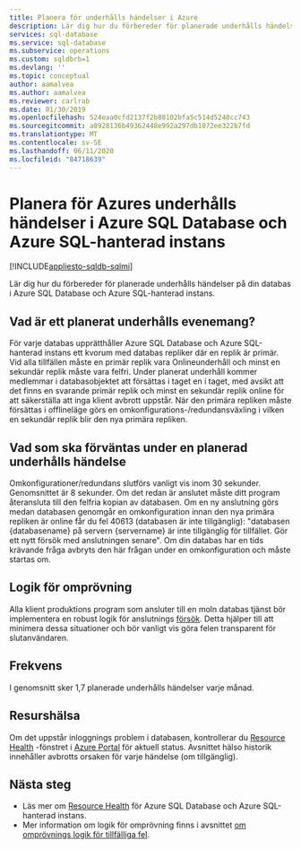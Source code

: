 ```yaml
---
title: Planera för underhålls händelser i Azure
description: Lär dig hur du förbereder för planerade underhålls händelser i Azure SQL Database och Azure SQL-hanterad instans.
services: sql-database
ms.service: sql-database
ms.subservice: operations
ms.custom: sqldbrb=1
ms.devlang: ''
ms.topic: conceptual
author: aamalvea
ms.author: aamalvea
ms.reviewer: carlrab
ms.date: 01/30/2019
ms.openlocfilehash: 524eaa0cfd2137f2b88102bfa5c514d5248cc743
ms.sourcegitcommit: a8928136b49362448e992a297db1072ee322b7fd
ms.translationtype: MT
ms.contentlocale: sv-SE
ms.lasthandoff: 06/11/2020
ms.locfileid: "84718639"
---
```

# <a name="plan-for-azure-maintenance-events-in-azure-sql-database-and-azure-sql-managed-instance"></a>Planera för Azures underhålls händelser i Azure SQL Database och Azure SQL-hanterad instans
[!INCLUDE[appliesto-sqldb-sqlmi](../includes/appliesto-sqldb-sqlmi.md)]

Lär dig hur du förbereder för planerade underhålls händelser på din databas i Azure SQL Database och Azure SQL-hanterad instans.

## <a name="what-is-a-planned-maintenance-event"></a>Vad är ett planerat underhålls evenemang?

För varje databas upprätthåller Azure SQL Database och Azure SQL-hanterad instans ett kvorum med databas repliker där en replik är primär. Vid alla tillfällen måste en primär replik vara Onlineunderhåll och minst en sekundär replik måste vara felfri. Under planerat underhåll kommer medlemmar i databasobjektet att försättas i taget en i taget, med avsikt att det finns en svarande primär replik och minst en sekundär replik online för att säkerställa att inga klient avbrott uppstår. När den primära repliken måste försättas i offlineläge görs en omkonfigurations-/redundansväxling i vilken en sekundär replik blir den nya primära repliken.  

## <a name="what-to-expect-during-a-planned-maintenance-event"></a>Vad som ska förväntas under en planerad underhålls händelse

Omkonfigurationer/redundans slutförs vanligt vis inom 30 sekunder. Genomsnittet är 8 sekunder. Om det redan är anslutet måste ditt program återansluta till den felfria kopian av databasen. Om en ny anslutning görs medan databasen genomgår en omkonfiguration innan den nya primära repliken är online får du fel 40613 (databasen är inte tillgänglig): "databasen {databasename} på servern {servername} är inte tillgänglig för tillfället. Gör ett nytt försök med anslutningen senare". Om din databas har en tids krävande fråga avbryts den här frågan under en omkonfiguration och måste startas om.

## <a name="retry-logic"></a>Logik för omprövning

Alla klient produktions program som ansluter till en moln databas tjänst bör implementera en robust logik för anslutnings [försök](troubleshoot-common-connectivity-issues.md#retry-logic-for-transient-errors). Detta hjälper till att minimera dessa situationer och bör vanligt vis göra felen transparent för slutanvändaren.

## <a name="frequency"></a>Frekvens

I genomsnitt sker 1,7 planerade underhålls händelser varje månad.

## <a name="resource-health"></a>Resurshälsa

Om det uppstår inloggnings problem i databasen, kontrollerar du [Resource Health](../../service-health/resource-health-overview.md#get-started) -fönstret i [Azure Portal](https://portal.azure.com) för aktuell status. Avsnittet hälso historik innehåller avbrotts orsaken för varje händelse (om tillgänglig).

## <a name="next-steps"></a>Nästa steg

- Läs mer om [Resource Health](resource-health-to-troubleshoot-connectivity.md) för Azure SQL Database och Azure SQL-hanterad instans.
- Mer information om logik för omprövning finns i avsnittet [om omprövnings logik för tillfälliga fel](troubleshoot-common-connectivity-issues.md#retry-logic-for-transient-errors).
